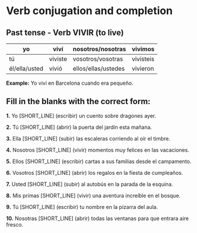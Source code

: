 # Verb conjugation and completion

## Past tense - Verb VIVIR (to live)

| yo            | viví  | nosotros/nosotras   | vivimos |
| ------------- | ----- | ------------------- | ------- |
| tú            | viviste | vosotros/vosotras   | vivisteis  |
| él/ella/usted | vivió  | ellos/ellas/ustedes | vivieron   |

**Example:** Yo viví en Barcelona cuando era pequeño.

## Fill in the blanks with the correct form:

**1.** Yo [SHORT_LINE] (escribir) un cuento sobre dragones ayer.

**2.** Tú [SHORT_LINE] (abrir) la puerta del jardín esta mañana.

**3.** Ella [SHORT_LINE] (subir) las escaleras corriendo al oír el timbre.

**4.** Nosotros [SHORT_LINE] (vivir) momentos muy felices en las vacaciones.

**5.** Ellos [SHORT_LINE] (escribir) cartas a sus familias desde el campamento.

**6.** Vosotros [SHORT_LINE] (abrir) los regalos en la fiesta de cumpleaños.

**7.** Usted [SHORT_LINE] (subir) al autobús en la parada de la esquina.

**8.** Mis primas [SHORT_LINE] (vivir) una aventura increíble en el bosque.

**9.** Tú [SHORT_LINE] (escribir) tu nombre en la pizarra del aula.

**10.** Nosotras [SHORT_LINE] (abrir) todas las ventanas para que entrara aire fresco.